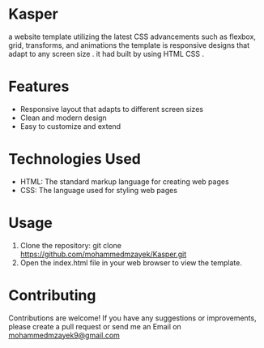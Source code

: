 # Kasper
a website template utilizing the latest CSS advancements such as flexbox, grid, transforms, and animations the template is responsive designs that adapt to any screen size . it had built by using HTML CSS .
# Features
* Responsive layout that adapts to different screen sizes
* Clean and modern design
* Easy to customize and extend
# Technologies Used
* HTML: The standard markup language for creating web pages
* CSS: The language used for styling web pages
# Usage
1. Clone the repository: git clone https://github.com/mohammedmzayek/Kasper.git
2. Open the index.html file in your web browser to view the template.
# Contributing
Contributions are welcome! If you have any suggestions or improvements, please create a pull request or send me an Email on mohammedmzayek9@gmail.com
